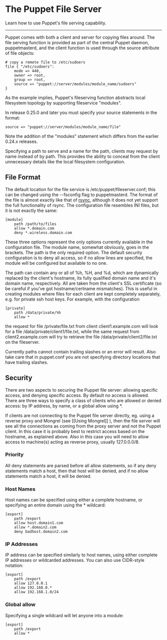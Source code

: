 The Puppet File Server
======================

Learn how to use Puppet's file serving capability.

* * * 

Puppet comes with both a client and server for copying files
around. The file serving function is provided as part of the
central Puppet daemon, puppetmasterd, and the client function is
used through the source attribute of file objects:

    # copy a remote file to /etc/sudoers
    file { "/etc/sudoers":
        mode => 440,
        owner => root,
        group => root,
        source => "puppet://server/modules/module_name/sudoers"
    }

As the example implies, Puppet's fileserving function abstracts
local filesystem topology by supporting fileservice "modules".  

In release 0.25.0 and later you must specify your source statements 
in the format:

    source => "puppet://server/modules/module_name/file"

Note the addition of the "modules" statement which differs from the earlier 
0.24.x releases.

Specifying a path to serve and a name for the path, clients may
request by name instead of by path. This provides the ability to
conceal from the client unnecessary details like the local
filesystem configuration.

## File Format

The default location for the file service is
/etc/puppet/fileserver.conf; this can be changed using the
--fsconfig flag to puppetmasterd. The format of the file is almost
exactly like that of [rsync](http://samba.anu.edu.au/rsync/),
although it does not yet support the full functionality of rsync.
The configuration file resembles INI files, but it is not exactly
the same:

    [module]
        path /path/to/files
        allow *.domain.com
        deny *.wireless.domain.com

These three options represent the only options currently available
in the configuration file. The module name, somewhat obviously,
goes in the brackets. The path is the only required option. The
default security configuration is to deny all access, so if no
allow lines are specified, the module will be configured but
available to no one.

The path can contain any or all of %h, %H, and %d, which are
dynamically replaced by the client's hostname, its fully qualified
domain name and it's domain name, respectively. All are taken from
the client's SSL certificate (so be careful if you've got
hostname/certname mismatches). This is useful in creating modules
where files for each client are kept completely separately, e.g.
for private ssh host keys. For example, with the configuration

    [private]
        path /data/private/%h
        allow *

the request for file /private/file.txt from client
client1.example.com will look for a file
/data/private/client1/file.txt, while the same request from
client2.example.com will try to retrieve the file
/data/private/client2/file.txt on the fileserver.

Currently paths cannot contain trailing slashes or an error will
result. Also take care that in puppet.conf you are not specifying
directory locations that have trailing slashes.

## Security

There are two aspects to securing the Puppet file server: allowing
specific access, and denying specific access. By default no access
is allowed. There are three ways to specify a class of clients who
are allowed or denied access: by IP address, by name, or a global
allow using \*.

If clients are not connecting to the Puppet file server directly,
eg. using a reverse proxy and Mongrel (see [[Using Mongrel]] ),
then the file server will see all the connections as coming from
the proxy server and not the Puppet client. In this case it is
probably best to restrict access based on the hostname, as
explained above. Also in this case you will need to allow access to
machine(s) acting as reverse proxy, usually 127.0.0.0/8.

### Priority

All deny statements are parsed before all allow statements, so if
any deny statements match a host, then that host will be denied,
and if no allow statements match a host, it will be denied.

### Host Names

Host names can be specified using either a complete hostname, or
specifying an entire domain using the \* wildcard:

    [export]
        path /export
        allow host.domain1.com
        allow *.domain2.com
        deny badhost.domain2.com

### IP Addresses

IP address can be specified similarly to host names, using either
complete IP addresses or wildcarded addresses. You can also use
CIDR-style notation:

    [export]
        path /export
        allow 127.0.0.1
        allow 192.168.0.*
        allow 192.168.1.0/24

### Global allow

Specifying a single wildcard will let anyone into a module:

    [export]
        path /export
        allow *
